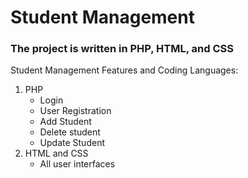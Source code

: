 # Student Management
### The project is written in PHP, HTML, and CSS

Student Management Features and Coding Languages:
1. PHP
    * Login
    * User Registration
    * Add Student
    * Delete student
    * Update Student
2. HTML and CSS
    * All user interfaces 
